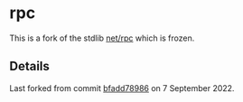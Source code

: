 # rpc

This is a fork of the stdlib [net/rpc](https://golang.org/pkg/net/rpc/) which
is frozen.

## Details

Last forked from commit [bfadd78986](https://github.com/golang/go/commit/bfadd78986)
on 7 September 2022.
